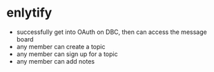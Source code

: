 enlytify
========
- successfully get into OAuth on DBC, then can access the message board
- any member can create a topic
- any member can sign up for a topic 
- any member can add notes

